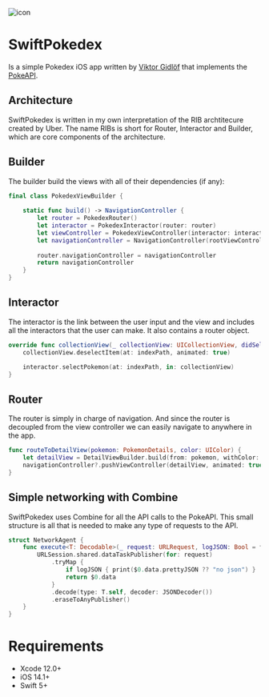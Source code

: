![icon](https://user-images.githubusercontent.com/15960525/117062071-47808e00-ad23-11eb-83df-95d8efadac58.png)

# SwiftPokedex

Is a simple Pokedex iOS app written by [Viktor Gidlöf](https://viktorgidlof.com) that implements the [PokeAPI](https://pokeapi.co).

## Architecture

SwiftPokedex is written in my own interpretation of the RIB archtitecure created by Uber. The name RIBs is short for Router, Interactor and Builder, which are core components of the architecture.

## Builder

The builder build the views with all of their dependencies (if any):
```swift
final class PokedexViewBuilder {
    
    static func build() -> NavigationController {
        let router = PokedexRouter()
        let interactor = PokedexInteractor(router: router)
        let viewController = PokedexViewController(interactor: interactor)
        let navigationController = NavigationController(rootViewController: viewController)
        
        router.navigationController = navigationController
        return navigationController
    }
}
```

## Interactor
The interactor is the link between the user input and the view and includes all the interactors that the user can make. It also contains a router object.
```swift
override func collectionView(_ collectionView: UICollectionView, didSelectItemAt indexPath: IndexPath) {
    collectionView.deselectItem(at: indexPath, animated: true)

    interactor.selectPokemon(at: indexPath, in: collectionView)
}
```

## Router
The router is simply in charge of navigation. And since the router is decoupled from the view controller we can easily navigate to anywhere in the app.
```swift
func routeToDetailView(pokemon: PokemonDetails, color: UIColor) {
    let detailView = DetailViewBuilder.build(from: pokemon, withColor: color)
    navigationController?.pushViewController(detailView, animated: true)
}
```

## Simple networking with Combine

SwiftPokedex uses Combine for all the API calls to the PokeAPI. This small structure is all that is needed to make any type of requests to the API.
```swift
struct NetworkAgent {
    func execute<T: Decodable>(_ request: URLRequest, logJSON: Bool = false) -> AnyPublisher<T, Error> {
        URLSession.shared.dataTaskPublisher(for: request)
            .tryMap {
                if logJSON { print($0.data.prettyJSON ?? "no json") }
                return $0.data
            }
            .decode(type: T.self, decoder: JSONDecoder())
            .eraseToAnyPublisher()
    }
}
```

# Requirements

+ Xcode 12.0+
+ iOS 14.1+
+ Swift 5+
